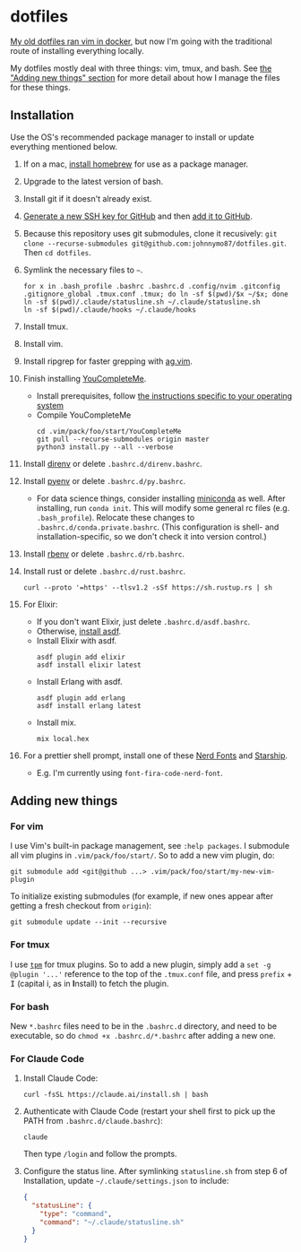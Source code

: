 # dotfiles
[My old dotfiles ran vim in docker](https://github.com/johnnymo87/dev-box), but now I'm going with the traditional route of installing everything locally.

My dotfiles mostly deal with three things: vim, tmux, and bash. See [the "Adding new things" section](adding-new-things) for more detail about how I manage the files for these things.

## Installation
Use the OS's recommended package manager to install or update everything mentioned below.

1. If on a mac, [install homebrew](https://brew.sh/) for use as a package manager.

1. Upgrade to the latest version of bash.

1. Install git if it doesn't already exist.

1. [Generate a new SSH key for GitHub](https://docs.github.com/en/github/authenticating-to-github/connecting-to-github-with-ssh/generating-a-new-ssh-key-and-adding-it-to-the-ssh-agent) and then [add it to GitHub](https://docs.github.com/en/github/authenticating-to-github/connecting-to-github-with-ssh/adding-a-new-ssh-key-to-your-github-account).

1. Because this repository uses git submodules, clone it recusively: `git clone --recurse-submodules git@github.com:johnnymo87/dotfiles.git`. Then `cd dotfiles`.

1. Symlink the necessary files to `~`.
   ```
   for x in .bash_profile .bashrc .bashrc.d .config/nvim .gitconfig .gitignore_global .tmux.conf .tmux; do ln -sf $(pwd)/$x ~/$x; done
   ln -sf $(pwd)/.claude/statusline.sh ~/.claude/statusline.sh
   ln -sf $(pwd)/.claude/hooks ~/.claude/hooks
   ```

1. Install tmux.

1. Install vim.

1. Install ripgrep for faster grepping with [ag.vim](https://github.com/rking/ag.vim).

1. Finish installing [YouCompleteMe](https://github.com/ycm-core/YouCompleteMe).
   * Install prerequisites, follow [the instructions specific to your operating system](https://github.com/ycm-core/YouCompleteMe)
   * Compile YouCompleteMe
     ```
     cd .vim/pack/foo/start/YouCompleteMe
     git pull --recurse-submodules origin master
     python3 install.py --all --verbose
     ```

1. Install [direnv](https://github.com/direnv/direnv) or delete `.bashrc.d/direnv.bashrc`.

1. Install [pyenv](https://github.com/pyenv/pyenv) or delete `.bashrc.d/py.bashrc`.
   * For data science things, consider installing [miniconda](https://docs.conda.io/en/latest/miniconda.html) as well. After installing, run `conda init`. This will modify some general rc files (e.g. `.bash_profile`). Relocate these changes to `.bashrc.d/conda.private.bashrc`. (This configuration is shell- and installation-specific, so we don't check it into version control.)

1. Install [rbenv](https://github.com/rbenv/rbenv) or delete `.bashrc.d/rb.bashrc`.

1. Install rust or delete `.bashrc.d/rust.bashrc`.
   ```
   curl --proto '=https' --tlsv1.2 -sSf https://sh.rustup.rs | sh
   ```
1. For Elixir:
   * If you don't want Elixir, just delete `.bashrc.d/asdf.bashrc`.
   * Otherwise, [install asdf](https://asdf-vm.com/guide/getting-started.html).
   * Install Elixir with asdf.
     ```
     asdf plugin add elixir
     asdf install elixir latest
     ```
   * Install Erlang with asdf.
     ```
     asdf plugin add erlang
     asdf install erlang latest
     ```
   * Install mix.
     ```
     mix local.hex
     ```

1. For a prettier shell prompt, install one of these [Nerd Fonts](https://www.nerdfonts.com/font-downloads) and [Starship](https://starship.rs/).
   * E.g. I'm currently using `font-fira-code-nerd-font`.

## Adding new things
### For vim
I use Vim's built-in package management, see `:help packages`. I submodule all vim plugins in `.vim/pack/foo/start/`. So to add a new vim plugin, do:
```
git submodule add <git@github ...> .vim/pack/foo/start/my-new-vim-plugin
```
To initialize existing submodules (for example, if new ones appear after getting a fresh checkout from `origin`):
```
git submodule update --init --recursive
```

### For tmux
I use [`tpm`](https://github.com/tmux-plugins/tpm) for tmux plugins. So to add a new plugin, simply add a `set -g @plugin '...'` reference to the top of the `.tmux.conf` file, and press `prefix` + <kbd>I</kbd> (capital i, as in **I**nstall) to fetch the plugin.

### For bash
New `*.bashrc` files need to be in the `.bashrc.d` directory, and need to be executable, so do `chmod +x .bashrc.d/*.bashrc` after adding a new one.

### For Claude Code
1. Install Claude Code:
   ```
   curl -fsSL https://claude.ai/install.sh | bash
   ```

2. Authenticate with Claude Code (restart your shell first to pick up the PATH from `.bashrc.d/claude.bashrc`):
   ```
   claude
   ```
   Then type `/login` and follow the prompts.

3. Configure the status line. After symlinking `statusline.sh` from step 6 of Installation, update `~/.claude/settings.json` to include:
   ```json
   {
     "statusLine": {
       "type": "command",
       "command": "~/.claude/statusline.sh"
     }
   }
   ```
